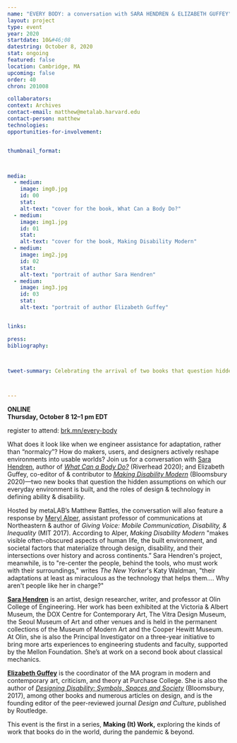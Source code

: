 ```yaml
---
name: "EVERY BODY: a conversation with SARA HENDREN & ELIZABETH GUFFEY"
layout: project
type: event
year: 2020
startdate: 10&#46;08
datestring: October 8, 2020
stat: ongoing
featured: false
location: Cambridge, MA
upcoming: false
order: 40
chron: 201008

collaborators:
context: Archives
contact-email: matthew@metalab.harvard.edu
contact-person: matthew
technologies:
opportunities-for-involvement:


thumbnail_format:



media:
  - medium:
    image: img0.jpg
    id: 00
    stat:
    alt-text: "cover for the book, What Can a Body Do?"
  - medium:
    image: img1.jpg
    id: 01
    stat:
    alt-text: "cover for the book, Making Disability Modern"
  - medium:
    image: img2.jpg
    id: 02
    stat:
    alt-text: "portrait of author Sara Hendren"
  - medium:
    image: img3.jpg
    id: 03
    stat:
    alt-text: "portrait of author Elizabeth Guffey"


links:

press:
bibliography:



tweet-summary: Celebrating the arrival of two books that question hidden assumptions about ability, the body, and roles for design and technology in defining shared worlds.



---
```

**ONLINE<br />
Thursday, October 8
12–1 pm EDT**

register to attend: [brk.mn/every-body](https://harvard.zoom.us/webinar/register/WN_7rb4WucGQFauNXP2zSkBqQ?_x_zm_rtaid=rj-J3n8eTSatVHyRJtl2-Q.1600954554561.858f31f2a938e496979008924430fc07&_x_zm_rhtaid=230)

What does it look like when we engineer assistance for adaptation, rather than “normalcy”? How do makers, users, and designers actively reshape environments into usable worlds? Join us for a conversation with [Sara Hendren](https://sarahendren.com/), author of [*What Can a Body Do?*](https://www.penguinrandomhouse.com/books/561049/what-can-a-body-do-by-sara-hendren/) (Riverhead 2020); and Elizabeth Guffey, co-editor of & contributor to [*Making Disability Modern*](https://www.bloomsbury.com/us/making-disability-modern-9781350070448/) (Bloomsbury 2020)—two new books that question the hidden assumptions on which our everyday environment is built, and the roles of design & technology in defining ability & disability. 

Hosted by metaLAB’s Matthew Battles, the conversation will also feature a response by [Meryl Alper](https://merylalper.com/), assistant professor of communications at Northeastern & author of *Giving Voice: Mobile Communication, Disability, & Inequality* (MIT 2017). According to Alper, *Making Disability Modern* "makes visible often-obscured aspects of human life, the built environment, and societal factors that materialize through design, disability, and their intersections over history and across continents.” Sara Hendren's project, meanwhile, is to "re-center the people, behind the tools, who must work with their surroundings," writes *The New Yorker*'s Katy Waldman, "their adaptations at least as miraculous as the technology that helps them.... Why aren't people like her in charge?"

[**Sara Hendren**](https://sarahendren.com/) is an artist, design researcher, writer, and professor at Olin College of Engineering. Her work has been exhibited at the Victoria & Albert Museum, the DOX Centre for Contemporary Art, The Vitra Design Museum, the Seoul Museum of Art and other venues and is held in the permanent collections of the Museum of Modern Art and the Cooper Hewitt Museum. At Olin, she is also the Principal Investigator on a three-year initiative to bring more arts experiences to engineering students and faculty, supported by the Mellon Foundation. She’s at work on a second book about classical mechanics.

[**Elizabeth Guffey**](https://www.purchase.edu/live/profiles/498-elizabeth-guffey) is the coordinator of the MA program in modern and contemporary art, criticism, and theory at Purchase College. She is also the author of [*Designing Disability: Symbols, Spaces and Society*](https://www.bloomsbury.com/us/designing-disability-9781350004276/) (Bloomsbury, 2017), among other books and numerous articles on design, and is the founding editor of the peer-reviewed journal *Design and Culture*, published by Routledge.

This event is the first in a series, **Making (It) Work,** exploring the kinds of work that books do in the world, during the pandemic & beyond.
